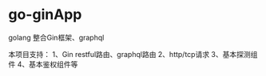# go-ginApp
golang 整合Gin框架、graphql

本项目支持：
 1、Gin restful路由、graphql路由
 2、http/tcp请求
 3、基本探测组件
 4、基本鉴权组件等
